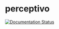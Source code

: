 # perceptivo

[![Documentation Status](https://readthedocs.org/projects/perceptivo/badge/?version=latest)](https://perceptivo.readthedocs.io/en/latest/?badge=latest)